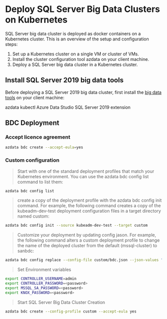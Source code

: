 # Deploy SQL Server Big Data Clusters on Kubernetes

SQL Server big data cluster is deployed as docker containers on a Kubernetes cluster. This is an overview of the setup and configuration steps:

1. Set up a Kubernetes cluster on a single VM or cluster of VMs.
1. Install the cluster configuration tool azdata on your client machine.
1. Deploy a SQL Server big data cluster in a Kubernetes cluster.

## Install SQL Server 2019 big data tools

Before deploying a SQL Server 2019 big data cluster, first install the [big data tools](https://docs.microsoft.com/en-us/sql/big-data-cluster/deploy-big-data-tools?view=sqlallproducts-allversions) on your client machine:

azdata
kubectl
Azure Data Studio
SQL Server 2019 extension

## BDC Deployment

### Accept licence agreement

``` bash
azdata bdc create --accept-eula=yes
```
### Custom configuration

> Start with one of the standard deployment profiles that match your Kubernetes environment. You can use the azdata bdc config list command to list them:
```bash
azdata bdc config list
```
> create a copy of the deployment profile with the azdata bdc config init command. For example, the following command creates a copy of the kubeadm-dev-test deployment configuration files in a target directory named custom:
```bash
azdata bdc config init --source kubeadm-dev-test --target custom
```
> Customize your deployment by updating config jason. For example, the following command alters a custom deployment profile to change the name of the deployed cluster from the default (mssql-cluster) to sanbdc: 
```bash
azdata bdc config replace --config-file custom/bdc.json --json-values "metadata.name=sanbdc"
```
> Set Environment variables
```bash
export CONTROLLER_USERNAME=admin
export CONTROLLER_PASSWORD=<password>
export MSSQL_SA_PASSWORD=<password>
export KNOX_PASSWORD=<password>
```
> Start SQL Server Big Data Cluster Creation
```bash
azdata bdc create --config-profile custom --accept-eula yes
```


